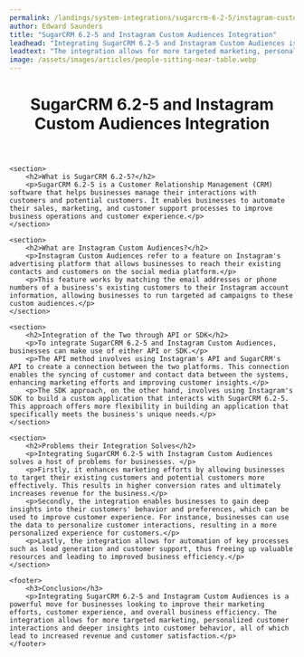 ```yaml
---
permalink: /landings/system-integrations/sugarcrm-6-2-5/instagram-custom-audiences
author: Edward Saunders
title: "SugarCRM 6.2-5 and Instagram Custom Audiences Integration"
leadhead: "Integrating SugarCRM 6.2-5 and Instagram Custom Audiences is a powerful move for businesses looking to improve their marketing efforts, customer experience, and overall business efficiency"
leadtext: "The integration allows for more targeted marketing, personalized customer interactions and deeper insights into customer behavior, all of which lead to increased revenue and customer satisfaction."
image: /assets/images/articles/people-sitting-near-table.webp
---
```

<div class="arttext">	<header>
		<h1>SugarCRM 6.2-5 and Instagram Custom Audiences Integration</h1>
	</header>
	
	<section>
		<h2>What is SugarCRM 6.2-5?</h2>
		<p>SugarCRM 6.2-5 is a Customer Relationship Management (CRM) software that helps businesses manage their interactions with customers and potential customers. It enables businesses to automate their sales, marketing, and customer support processes to improve business operations and customer experience.</p>
	</section>
	
	<section>
		<h2>What are Instagram Custom Audiences?</h2>
		<p>Instagram Custom Audiences refer to a feature on Instagram's advertising platform that allows businesses to reach their existing contacts and customers on the social media platform.</p>
		<p>This feature works by matching the email addresses or phone numbers of a business's existing customers to their Instagram account information, allowing businesses to run targeted ad campaigns to these custom audiences.</p>
	</section>
	
	<section>
		<h2>Integration of the Two through API or SDK</h2>
		<p>To integrate SugarCRM 6.2-5 and Instagram Custom Audiences, businesses can make use of either API or SDK.</p>
		<p>The API method involves using Instagram's API and SugarCRM's API to create a connection between the two platforms. This connection enables the syncing of customer and contact data between the systems, enhancing marketing efforts and improving customer insights.</p>
		<p>The SDK approach, on the other hand, involves using Instagram's SDK to build a custom application that interacts with SugarCRM 6.2-5. This approach offers more flexibility in building an application that specifically meets the business's unique needs.</p>
	</section>
	
	<section>
		<h2>Problems their Integration Solves</h2>
		<p>Integrating SugarCRM 6.2-5 with Instagram Custom Audiences solves a host of problems for businesses. </p>
		<p>Firstly, it enhances marketing efforts by allowing businesses to target their existing customers and potential customers more effectively. This results in higher conversion rates and ultimately increases revenue for the business.</p>
		<p>Secondly, the integration enables businesses to gain deep insights into their customers' behavior and preferences, which can be used to improve customer experience. For instance, businesses can use the data to personalize customer interactions, resulting in a more personalized experience for customers.</p>
		<p>Lastly, the integration allows for automation of key processes such as lead generation and customer support, thus freeing up valuable resources and leading to improved business efficiency.</p>
	</section>
	
	<footer>
		<h3>Conclusion</h3>
		<p>Integrating SugarCRM 6.2-5 and Instagram Custom Audiences is a powerful move for businesses looking to improve their marketing efforts, customer experience, and overall business efficiency. The integration allows for more targeted marketing, personalized customer interactions and deeper insights into customer behavior, all of which lead to increased revenue and customer satisfaction.</p>
	</footer>
</div>
